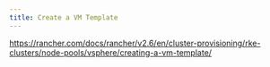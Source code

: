 ```yaml
---
title: Create a VM Template
---
```


https://rancher.com/docs/rancher/v2.6/en/cluster-provisioning/rke-clusters/node-pools/vsphere/creating-a-vm-template/